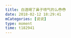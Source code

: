 ```yaml
---
title: 白酒喝了鼻子喷气的么😳😳
date: 2018-02-12 18:29:41
mCategories: [说说]
type: moment
time: t182941
---
```


